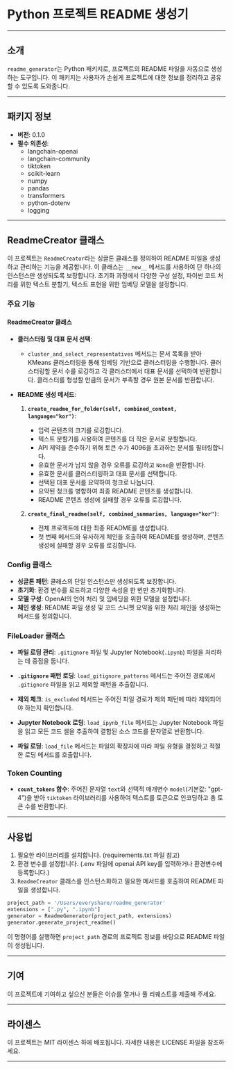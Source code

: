 # Python 프로젝트 README 생성기

---

## 소개
`readme_generator`는 Python 패키지로, 프로젝트의 README 파일을 자동으로 생성하는 도구입니다. 이 패키지는 사용자가 손쉽게 프로젝트에 대한 정보를 정리하고 공유할 수 있도록 도와줍니다.

---

## 패키지 정보

- **버전**: 0.1.0
- **필수 의존성**:
  - langchain-openai
  - langchain-community
  - tiktoken
  - scikit-learn
  - numpy
  - pandas
  - transformers
  - python-dotenv
  - logging

---

## ReadmeCreator 클래스

이 프로젝트는 `ReadmeCreator`라는 싱글톤 클래스를 정의하여 README 파일을 생성하고 관리하는 기능을 제공합니다. 이 클래스는 `__new__` 메서드를 사용하여 단 하나의 인스턴스만 생성되도록 보장합니다. 초기화 과정에서 다양한 구성 설정, 파이썬 코드 처리를 위한 텍스트 분할기, 텍스트 표현을 위한 임베딩 모델을 설정합니다.

### 주요 기능

#### ReadmeCreator 클래스

- **클러스터링 및 대표 문서 선택**: 
  - `cluster_and_select_representatives` 메서드는 문서 목록을 받아 KMeans 클러스터링을 통해 임베딩 기반으로 클러스터링을 수행합니다. 클러스터링할 문서 수를 로깅하고 각 클러스터에서 대표 문서를 선택하여 반환합니다. 클러스터를 형성할 만큼의 문서가 부족할 경우 원본 문서를 반환합니다.

- **README 생성 메서드**:
  1. **`create_readme_for_folder(self, combined_content, language="kor")`**:
     - 입력 콘텐츠의 크기를 로깅합니다.
     - 텍스트 분할기를 사용하여 콘텐츠를 더 작은 문서로 분할합니다.
     - API 제약을 준수하기 위해 토큰 수가 4096을 초과하는 문서를 필터링합니다.
     - 유효한 문서가 남지 않을 경우 오류를 로깅하고 `None`을 반환합니다.
     - 유효한 문서를 클러스터링하고 대표 문서를 선택합니다.
     - 선택된 대표 문서를 요약하여 청크로 나눕니다.
     - 요약된 청크를 병합하여 최종 README 콘텐츠를 생성합니다.
     - README 콘텐츠 생성에 실패할 경우 오류를 로깅합니다.

  2. **`create_final_readme(self, combined_summaries, language="kor")`**:
     - 전체 프로젝트에 대한 최종 README를 생성합니다.
     - 첫 번째 메서드와 유사하게 체인을 호출하여 README를 생성하며, 콘텐츠 생성에 실패할 경우 오류를 로깅합니다.

### Config 클래스

- **싱글톤 패턴**: 클래스의 단일 인스턴스만 생성되도록 보장합니다.
- **초기화**: 환경 변수를 로드하고 다양한 속성을 한 번만 초기화합니다.
- **모델 구성**: OpenAI의 언어 처리 및 임베딩을 위한 모델을 설정합니다.
- **체인 생성**: README 파일 생성 및 코드 스니펫 요약을 위한 처리 체인을 생성하는 메서드를 정의합니다.

### FileLoader 클래스

- **파일 로딩 관리**: `.gitignore` 파일 및 Jupyter Notebook(`.ipynb`) 파일을 처리하는 데 중점을 둡니다.
  
- **`.gitignore` 패턴 로딩**: `load_gitignore_patterns` 메서드는 주어진 경로에서 `.gitignore` 파일을 읽고 제외할 패턴을 추출합니다.
  
- **제외 체크**: `is_excluded` 메서드는 주어진 파일 경로가 제외 패턴에 따라 제외되어야 하는지 확인합니다.
  
- **Jupyter Notebook 로딩**: `load_ipynb_file` 메서드는 Jupyter Notebook 파일을 읽고 모든 코드 셀을 추출하여 결합된 소스 코드를 문자열로 반환합니다.
  
- **파일 로딩**: `load_file` 메서드는 파일의 확장자에 따라 파일 유형을 결정하고 적절한 로딩 메서드를 호출합니다.

### Token Counting

- **`count_tokens` 함수**: 주어진 문자열 `text`와 선택적 매개변수 `model`(기본값: "gpt-4")을 받아 `tiktoken` 라이브러리를 사용하여 텍스트를 토큰으로 인코딩하고 총 토큰 수를 반환합니다.

---

## 사용법

1. 필요한 라이브러리를 설치합니다. (requirements.txt 파일 참고)
2. 환경 변수를 설정합니다. (.env 파일에 openai API key를 입력하거나 환경변수에 등록합니다.)
3. `ReadmeCreator` 클래스를 인스턴스화하고 필요한 메서드를 호출하여 README 파일을 생성합니다.


```python
project_path = '/Users/everyshare/readme_generator'
extensions = [".py", ".ipynb"]
generator = ReadmeGenerator(project_path, extensions)
generator.generate_project_readme()
```

이 명령어를 실행하면 `project_path` 경로의 프로젝트 정보를 바탕으로 README 파일이 생성됩니다.

---

## 기여

이 프로젝트에 기여하고 싶으신 분들은 이슈를 열거나 풀 리퀘스트를 제출해 주세요.

---

## 라이센스

이 프로젝트는 MIT 라이센스 하에 배포됩니다. 자세한 내용은 LICENSE 파일을 참조하세요.

---

